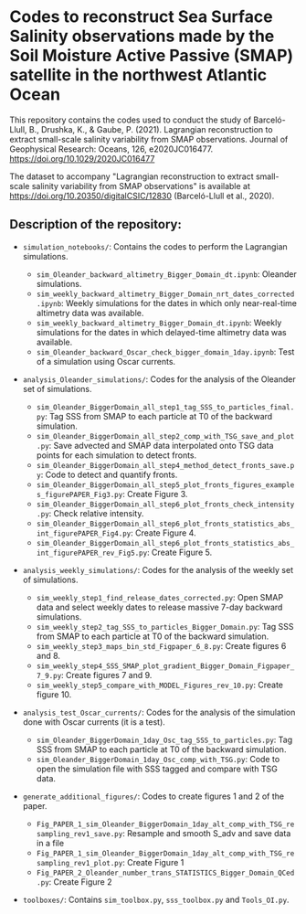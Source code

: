 # Codes to reconstruct Sea Surface Salinity observations made by the Soil Moisture Active Passive (SMAP) satellite in the northwest Atlantic Ocean

This repository contains the codes used to conduct the study of Barceló-Llull, B., Drushka, K., &amp; Gaube, P. (2021). Lagrangian reconstruction to extract small-scale salinity variability from SMAP observations. Journal of Geophysical Research: Oceans, 126, e2020JC016477. https://doi.org/10.1029/2020JC016477

The dataset to accompany "Lagrangian reconstruction to extract small-scale salinity variability from SMAP observations" is available at https://doi.org/10.20350/digitalCSIC/12830 (Barceló-Llull et al., 2020).

## Description of the repository:

- `simulation_notebooks/`:  Contains the codes to perform the Lagrangian simulations.
  
  - `sim_Oleander_backward_altimetry_Bigger_Domain_dt.ipynb`: Oleander simulations.
  - `sim_weekly_backward_altimetry_Bigger_Domain_nrt_dates_corrected.ipynb`: Weekly simulations for the dates in which only near-real-time altimetry data was available.
  - `sim_weekly_backward_altimetry_Bigger_Domain_dt.ipynb`: Weekly simulations for the dates in which delayed-time altimetry data was available.
  - `sim_Oleander_backward_Oscar_check_bigger_domain_1day.ipynb`: Test of a simulation using Oscar currents.
    
- `analysis_Oleander_simulations/`: Codes for the analysis of the Oleander set of simulations.
  
  - `sim_Oleander_BiggerDomain_all_step1_tag_SSS_to_particles_final.py`: Tag SSS from SMAP to each particle at T0 of the backward simulation.
  - `sim_Oleander_BiggerDomain_all_step2_comp_with_TSG_save_and_plot.py`: Save advected and SMAP data interpolated onto TSG data points for each simulation to detect fronts.
  - `sim_Oleander_BiggerDomain_all_step4_method_detect_fronts_save.py`: Code to detect and quantify fronts. 
  - `sim_Oleander_BiggerDomain_all_step5_plot_fronts_figures_examples_figurePAPER_Fig3.py`: Create Figure 3.
  - `sim_Oleander_BiggerDomain_all_step6_plot_fronts_check_intensity.py`: Check relative intensity.
  - `sim_Oleander_BiggerDomain_all_step6_plot_fronts_statistics_abs_int_figurePAPER_Fig4.py`: Create Figure 4.
  - `sim_Oleander_BiggerDomain_all_step6_plot_fronts_statistics_abs_int_figurePAPER_rev_Fig5.py`: Create Figure 5.

- `analysis_weekly_simulations/`:  Codes for the analysis of the weekly set of simulations.
  
  - `sim_weekly_step1_find_release_dates_corrected.py`: Open SMAP data and select weekly dates to release massive 7-day backward simulations.
  - `sim_weekly_step2_tag_SSS_to_particles_Bigger_Domain.py`: Tag SSS from SMAP to each particle at T0 of the backward simulation.
  - `sim_weekly_step3_maps_bin_std_Figpaper_6_8.py`: Create figures 6 and 8. 
  - `sim_weekly_step4_SSS_SMAP_plot_gradient_Bigger_Domain_Figpaper_7_9.py`: Create figures 7 and 9. 
  - `sim_weekly_step5_compare_with_MODEL_Figures_rev_10.py`: Create figure 10.

- `analysis_test_Oscar_currents/`:  Codes for the analysis of the simulation done with Oscar currents (it is a test).

  - `sim_Oleander_BiggerDomain_1day_Osc_tag_SSS_to_particles.py`: Tag SSS from SMAP to each particle at T0 of the backward simulation.
  - `sim_Oleander_BiggerDomain_1day_Osc_comp_with_TSG.py`: Code to open the simulation file with SSS tagged and compare with TSG data. 

- `generate_additional_figures/`:  Codes to create figures 1 and 2 of the paper.
  
  - `Fig_PAPER_1_sim_Oleander_BiggerDomain_1day_alt_comp_with_TSG_resampling_rev1_save.py`: Resample and smooth S_adv and save data in a file
  - `Fig_PAPER_1_sim_Oleander_BiggerDomain_1day_alt_comp_with_TSG_resampling_rev1_plot.py`: Create Figure 1
  - `Fig_PAPER_2_Oleander_number_trans_STATISTICS_Bigger_Domain_QCed.py`: Create Figure 2
 
- `toolboxes/`:  Contains `sim_toolbox.py`, `sss_toolbox.py` and `Tools_OI.py`.


